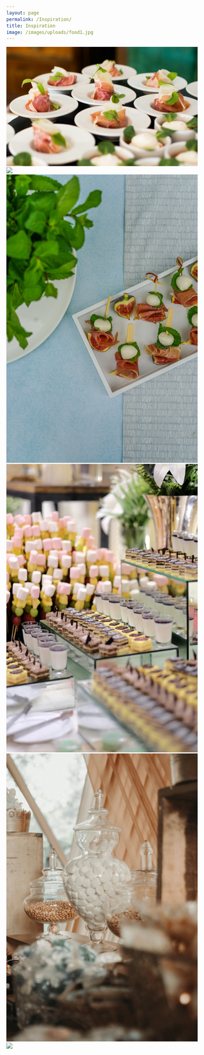 ```yaml
---
layout: page
permalink: /Inspiration/
title: Inspiration
image: /images/uploads/food1.jpg
---
```


<div class="gallery-box">
  <div class="gallery">
    <img src="/images/food1.jpg" >
    <img src="/images/food2.jpg" >
    <img src="/images/food3.jpg" >
    <img src="/images/food4.jpg" >
    <img src="/images/food5.jpg" >
    <img src="/images/food6.jpg" >
  </div>
</div>

